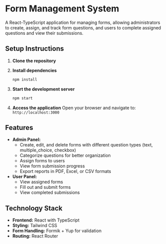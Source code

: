 # Form Management System

A React-TypeScript application for managing forms, allowing administrators to create, assign, and track form questions, and users to complete assigned questions and view their submissions.

## Setup Instructions

1. **Clone the repository**

2. **Install dependencies**

   ```bash
   npm install
   ```

3. **Start the development server**

   ```bash
   npm start
   ```

4. **Access the application**
   Open your browser and navigate to: `http://localhost:3000`

## Features

- **Admin Panel:**
  - Create, edit, and delete forms with different question types (text, multiple_choice, checkbox)
  - Categorize questions for better organization
  - Assign forms to users
  - View form submission progress
  - Export reports in PDF, Excel, or CSV formats
- **User Panel:**
  - View assigned forms
  - Fill out and submit forms
  - View completed submissions

## Technology Stack

- **Frontend:** React with TypeScript
- **Styling:** Tailwind CSS
- **Form Handling:** Formik + Yup for validation
- **Routing:** React Router
